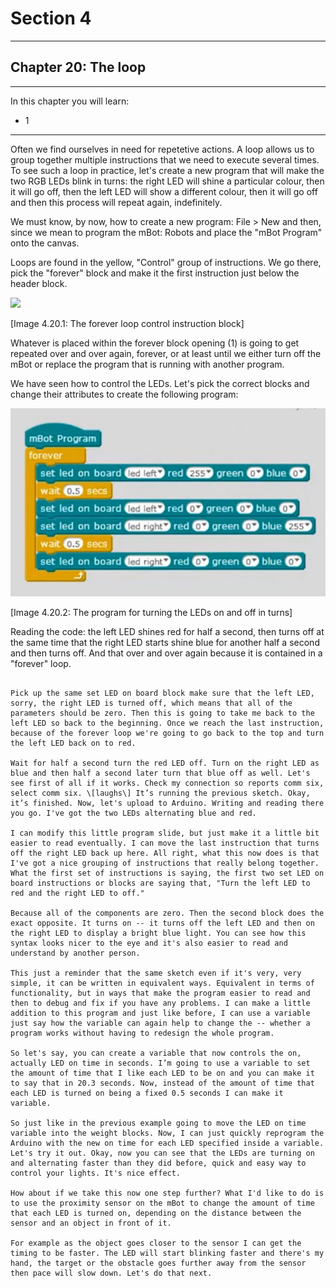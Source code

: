 # Section 4

---

## Chapter 20: The loop

---

In this chapter you will learn:

* 1

---

Often we find ourselves in need for repetetive actions. A loop allows us to group together multiple instructions that we need to execute several times. To see such a loop in practice, let's create a new program that will make the two RGB LEDs blink in turns: the right LED will shine a particular colour, then it will go off, then the left LED will show a different colour, then it will go off and then this process will repeat again, indefinitely.

We must know, by now, how to create a new program: File &gt; New and then, since we mean to program the mBot: Robots and place the "mBot Program" onto the canvas.

Loops are found in the yellow, "Control" group of instructions. We go there, pick the "forever" block and make it the first instruction just below the header block.

![](/assets/Img.3.18.1.jpg)

\[Image 4.20.1: The forever loop control instruction block\]

Whatever is placed within the forever block opening \(1\) is going to get repeated over and over again, forever, or at least until we either turn off the mBot or replace the program that is running with another program.

We have seen how to control the LEDs. Let's pick the correct blocks and change their attributes to create the following program:

![](/assets/Img.4.20.2.jpg)

\[Image 4.20.2: The program for turning the LEDs on and off in turns\]

Reading the code: the left LED shines red for half a second, then turns off at the same time that the right LED starts shine blue for another half a second and then turns off. And that over and over again because it is contained in a "forever" loop.

~~~~~~~~~

Pick up the same set LED on board block make sure that the left LED, sorry, the right LED is turned off, which means that all of the parameters should be zero. Then this is going to take me back to the left LED so back to the beginning. Once we reach the last instruction, because of the forever loop we're going to go back to the top and turn the left LED back on to red.

Wait for half a second turn the red LED off. Turn on the right LED as blue and then half a second later turn that blue off as well. Let's see first of all if it works. Check my connection so reports comm six, select comm six. \[laughs\] It’s running the previous sketch. Okay, it’s finished. Now, let's upload to Arduino. Writing and reading there you go. I've got the two LEDs alternating blue and red.

I can modify this little program slide, but just make it a little bit easier to read eventually. I can move the last instruction that turns off the right LED back up here. All right, what this now does is that I've got a nice grouping of instructions that really belong together. What the first set of instructions is saying, the first two set LED on board instructions or blocks are saying that, "Turn the left LED to red and the right LED to off."

Because all of the components are zero. Then the second block does the exact opposite. It turns on -- it turns off the left LED and then on the right LED to display a bright blue light. You can see how this syntax looks nicer to the eye and it's also easier to read and understand by another person.

This just a reminder that the same sketch even if it's very, very simple, it can be written in equivalent ways. Equivalent in terms of functionality, but in ways that make the program easier to read and then to debug and fix if you have any problems. I can make a little addition to this program and just like before, I can use a variable just say how the variable can again help to change the -- whether a program works without having to redesign the whole program.

So let's say, you can create a variable that now controls the on, actually LED on time in seconds. I’m going to use a variable to set the amount of time that I like each LED to be on and you can make it to say that in 20.3 seconds. Now, instead of the amount of time that each LED is turned on being a fixed 0.5 seconds I can make it variable.

So just like in the previous example going to move the LED on time variable into the weight blocks. Now, I can just quickly reprogram the Arduino with the new on time for each LED specified inside a variable. Let's try it out. Okay, now you can see that the LEDs are turning on and alternating faster than they did before, quick and easy way to control your lights. It's nice effect.

How about if we take this now one step further? What I'd like to do is to use the proximity sensor on the mBot to change the amount of time that each LED is turned on, depending on the distance between the sensor and an object in front of it.

For example as the object goes closer to the sensor I can get the timing to be faster. The LED will start blinking faster and there's my hand, the target or the obstacle goes further away from the sensor then pace will slow down. Let's do that next.

